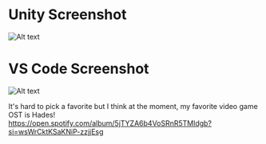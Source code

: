 # Unity Screenshot

<img title="a title" alt="Alt text" src="https://github.com/adaleong/Programming-Indie-Game-Sound/blob/main/Images/Screenshot%202025-09-11%20at%205.11.09%E2%80%AFPM.png?raw=true">

# VS Code Screenshot
<img title="a title" alt="Alt text" src="https://github.com/adaleong/Programming-Indie-Game-Sound/blob/main/Images/Screenshot%202025-09-11%20at%205.11.18%E2%80%AFPM.png?raw=true">


It's hard to pick a favorite but I think at the moment, my favorite video game OST is Hades! https://open.spotify.com/album/5jTYZA6b4VoSRnR5TMldgb?si=wsWrCktKSaKNiP-zzjjEsg